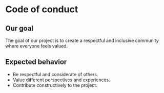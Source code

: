 # Code of conduct

## Our goal

The goal of our project is to create a respectful and inclusive community where everyone feels valued.

## Expected behavior

- Be respectful and considerate of others.
- Value different perspectives and experiences.
- Contribute constructively to the project.

